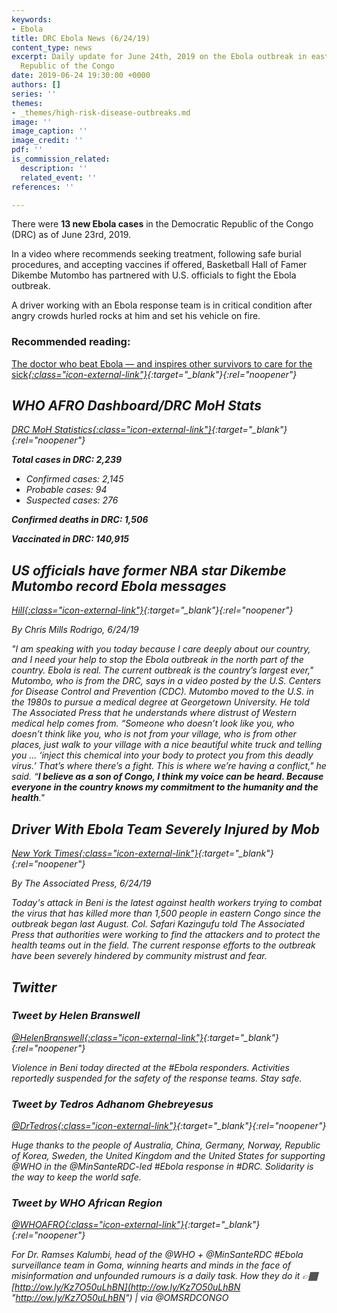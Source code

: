 ```yaml
---
keywords:
- Ebola
title: DRC Ebola News (6/24/19)
content_type: news
excerpt: Daily update for June 24th, 2019 on the Ebola outbreak in eastern Democratic
  Republic of the Congo
date: 2019-06-24 19:30:00 +0000
authors: []
series: ''
themes:
- _themes/high-risk-disease-outbreaks.md
image: ''
image_caption: ''
image_credit: ''
pdf: ''
is_commission_related:
  description: ''
  related_event: ''
references: ''

---
```

There were **13 new Ebola cases** in the Democratic Republic of the Congo (DRC) as of June 23rd, 2019.

In a video where recommends seeking treatment, following safe burial procedures, and accepting vaccines if offered, Basketball Hall of Famer Dikembe Mutombo has partnered with U.S. officials to fight the Ebola outbreak.

A driver working with an Ebola response team is in critical condition after angry crowds hurled rocks at him and set his vehicle on fire.

### Recommended reading:

[The doctor who beat Ebola — and inspires other survivors to care for the sick<i/>{:class="icon-external-link"}](https://www.nature.com/articles/d41586-019-01979-w){:target="_blank"}{:rel="noopener"}

## WHO AFRO Dashboard/DRC MoH Stats

[DRC MoH Statistics<i/>{:class="icon-external-link"}](https://mailchi.mp/sante.gouv.cd/ebola_kivu_23juin19?e=34c0620338){:target="_blank"}{:rel="noopener"}

**Total cases in DRC: 2,239**

* Confirmed cases: 2,145
* Probable cases: 94
* Suspected cases: 276

**Confirmed deaths in DRC: 1,506**

**Vaccinated in DRC: 140,915**

## US officials have former NBA star Dikembe Mutombo record Ebola messages

[Hill<i/>{:class="icon-external-link"}](https://thehill.com/policy/healthcare/450029-us-officials-have-former-nba-star-dikembe-mutombo-record-ebola-messages){:target="_blank"}{:rel="noopener"}

_By Chris Mills Rodrigo, 6/24/19_

"I am speaking with you today because I care deeply about our country, and I need your help to stop the Ebola outbreak in the north part of the country. Ebola is real. The current outbreak is the country’s largest ever," Mutombo, who is from the DRC, says in a video posted by the U.S. Centers for Disease Control and Prevention (CDC). Mutombo moved to the U.S. in the 1980s to pursue a medical degree at Georgetown University. He told The Associated Press that he understands where distrust of Western medical help comes from. “Someone who doesn’t look like you, who doesn’t think like you, who is not from your village, who is from other places, just walk to your village with a nice beautiful white truck and telling you ... ‘inject this chemical into your body to protect you from this deadly virus.’ That’s where there’s a fight. This is where we’re having a conflict," he said. “**I believe as a son of Congo, I think my voice can be heard. Because everyone in the country knows my commitment to the humanity and the health**."

## Driver With Ebola Team Severely Injured by Mob

[New York Times<i/>{:class="icon-external-link"}](https://www.nytimes.com/aponline/2019/06/24/world/africa/ap-af-congo-ebola-violence.html){:target="_blank"}{:rel="noopener"}

_By The Associated Press, 6/24/19_

Today's attack in Beni is the latest against health workers trying to combat the virus that has killed more than 1,500 people in eastern Congo since the outbreak began last August. Col. Safari Kazingufu told The Associated Press that authorities were working to find the attackers and to protect the health teams out in the field. The current response efforts to the outbreak have been severely hindered by community mistrust and fear.

## Twitter

### Tweet by Helen Branswell

[@HelenBranswell<i/>{:class="icon-external-link"}](https://twitter.com/HelenBranswell/status/1143170240953671683){:target="_blank"}{:rel="noopener"}

Violence in Beni today directed at the #Ebola responders. Activities reportedly suspended for the safety of the response teams. Stay safe.

### Tweet by Tedros Adhanom Ghebreyesus

[@DrTedros<i/>{:class="icon-external-link"}](https://twitter.com/DrTedros/status/1142837845767405569){:target="_blank"}{:rel="noopener"}

Huge thanks to the people of Australia, China, Germany, Norway, Republic of Korea, Sweden, the United Kingdom and the United States for supporting @WHO in the @MinSanteRDC-led #Ebola response in #DRC. Solidarity is the way to keep the world safe.

### Tweet by WHO African Region

[@WHOAFRO<i/>{:class="icon-external-link"}](https://twitter.com/WHOAFRO/status/1143125112406847489){:target="_blank"}{:rel="noopener"}

For Dr. Ramses Kalumbi, head of the @WHO + @MinSanteRDC #Ebola surveillance team in Goma, winning hearts and minds in the face of misinformation and unfounded rumours is a daily task. How they do it 👉🏾[http://ow.ly/Kz7O50uLhBN](http://ow.ly/Kz7O50uLhBN "http://ow.ly/Kz7O50uLhBN") | via @OMSRDCONGO
